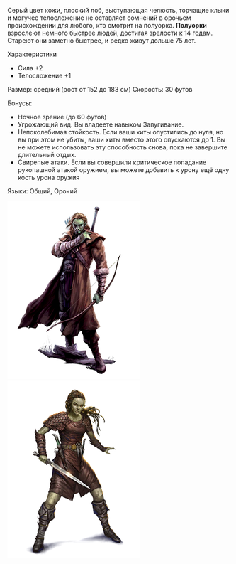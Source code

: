 Серый цвет кожи, плоский лоб, выступающая челюсть, торчащие клыки и могучее телосложение не оставляет сомнений в орочьем происхождении для любого, кто смотрит на полуорка. **Полуорки** взрослеют немного быстрее людей, достигая зрелости к 14 годам. Стареют они заметно быстрее, и редко живут дольше 75 лет.

Характеристики
- Сила +2
- Телосложение +1

Размер: средний (рост от 152 до 183 см)
Скорость: 30 футов

Бонусы:
- Ночное зрение (до 60 футов)
- Угрожающий вид. Вы владеете навыком Запугивание.
- Непоколебимая стойкость. Если ваши хиты опустились до нуля, но вы при этом не убиты, ваши хиты вместо этого опускаются до 1. Вы не можете использовать эту способность снова, пока не завершите длительный отдых.
- Свирепые атаки. Если вы совершили критическое попадание рукопашной атакой оружием, вы можете добавить к урону ещё одну кость урона оружия

Языки: Общий, Орочий

![Полуорк](../../Img/R-halforc1.png)![Полуорк](../../Img/R-halforc2.png)